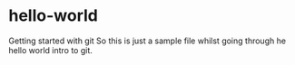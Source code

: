 # hello-world
Getting started with git
So this is just a sample file whilst going through he hello world intro to git.
